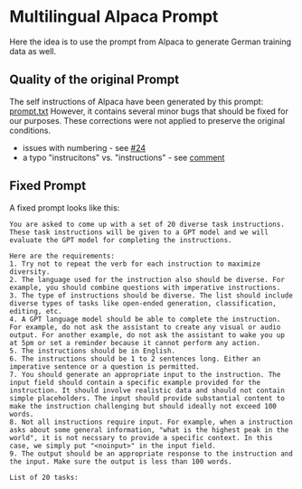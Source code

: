 # Multilingual Alpaca Prompt
Here the idea is to use the prompt from Alpaca to generate German training data as well.

## Quality of the original Prompt
The self instructions of Alpaca have been generated by this prompt:
[prompt.txt](https://github.com/tatsu-lab/stanford_alpaca/blob/eb5b171d9b103a12a8e14e0edca9cbc45fe1d512/prompt.txt)
However, it contains several minor bugs that should be fixed for our purposes.
These corrections were not applied to preserve the original conditions.
- issues with numbering - see [#24](https://github.com/tatsu-lab/stanford_alpaca/pull/24)
- a typo "instrucitons" vs. "instructions" - see [comment](https://github.com/davidliaos/alpaca4/commit/005ebd7af2fbe3dfd6d4ae25b92f339dbb487290#r105856020)

## Fixed Prompt
A fixed prompt looks like this:
```
You are asked to come up with a set of 20 diverse task instructions. These task instructions will be given to a GPT model and we will evaluate the GPT model for completing the instructions.

Here are the requirements:
1. Try not to repeat the verb for each instruction to maximize diversity.
2. The language used for the instruction also should be diverse. For example, you should combine questions with imperative instructions.
3. The type of instructions should be diverse. The list should include diverse types of tasks like open-ended generation, classification, editing, etc.
4. A GPT language model should be able to complete the instruction. For example, do not ask the assistant to create any visual or audio output. For another example, do not ask the assistant to wake you up at 5pm or set a reminder because it cannot perform any action.
5. The instructions should be in English.
6. The instructions should be 1 to 2 sentences long. Either an imperative sentence or a question is permitted.
7. You should generate an appropriate input to the instruction. The input field should contain a specific example provided for the instruction. It should involve realistic data and should not contain simple placeholders. The input should provide substantial content to make the instruction challenging but should ideally not exceed 100 words.
8. Not all instructions require input. For example, when a instruction asks about some general information, "what is the highest peak in the world", it is not necssary to provide a specific context. In this case, we simply put "<noinput>" in the input field.
9. The output should be an appropriate response to the instruction and the input. Make sure the output is less than 100 words.

List of 20 tasks:
```
